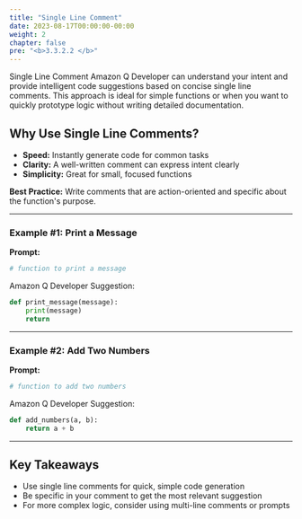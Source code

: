 ```yaml
---
title: "Single Line Comment"
date: 2023-08-17T00:00:00-00:00
weight: 2
chapter: false
pre: "<b>3.3.2.2 </b>"
---
```


Single Line Comment
Amazon Q Developer can understand your intent and provide intelligent code suggestions based on concise single line comments. This approach is ideal for simple functions or when you want to quickly prototype logic without writing detailed documentation.

## Why Use Single Line Comments?
- **Speed:** Instantly generate code for common tasks
- **Clarity:** A well-written comment can express intent clearly
- **Simplicity:** Great for small, focused functions

**Best Practice:** Write comments that are action-oriented and specific about the function's purpose.

---

### Example #1: Print a Message
**Prompt:**

```python
# function to print a message
```

Amazon Q Developer Suggestion:

```python
def print_message(message):
    print(message)
    return
```

---

### Example #2: Add Two Numbers
**Prompt:**

```python
# function to add two numbers
```

Amazon Q Developer Suggestion:

```python
def add_numbers(a, b):
    return a + b
```

---

## Key Takeaways
- Use single line comments for quick, simple code generation
- Be specific in your comment to get the most relevant suggestion
- For more complex logic, consider using multi-line comments or prompts
